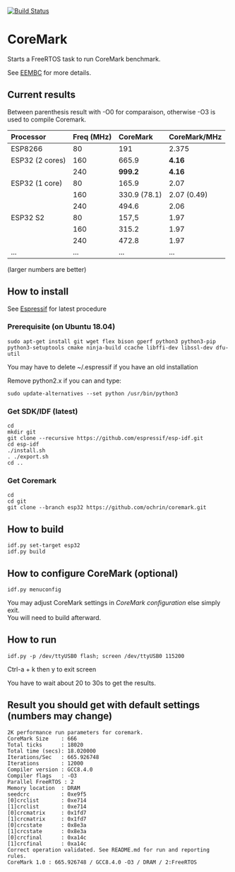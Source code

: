 [![Build Status](https://travis-ci.com/ochrin/coremark.svg?branch=master)](https://travis-ci.com/ochrin/coremark)

# CoreMark
Starts a FreeRTOS task to run CoreMark benchmark.

See [EEMBC](https://github.com/eembc/coremark) for more details.

## Current results
Between parenthesis result with -O0 for comparaison, otherwise -O3 is used to compile Coremark.

| Processor       | Freq (MHz) | CoreMark     | CoreMark/MHz |
| :-------------- | :--------- | :----------- | ------------ |
| ESP8266         | 80         | 191          | 2.375        |
| ESP32 (2 cores) | 160        | 665.9        | **4.16**     |
|                 | 240        | **999.2**    | **4.16**     |
| ESP32 (1 core)  | 80         | 165.9        | 2.07         |
|                 | 160        | 330.9 (78.1) | 2.07 (0.49)  |
|                 | 240        | 494.6        | 2.06         |
| ESP32 S2        | 80         | 157,5        | 1.97         |
|                 | 160        | 315.2        | 1.97         |
|                 | 240        | 472.8        | 1.97         |
| ...             | ...        | ...          | ...          |

(larger numbers are better)

## How to install
See [Espressif](https://docs.espressif.com/projects/esp-idf/en/v4.0/get-started/index.html#installation-step-by-step) for latest procedure

### Prerequisite (on Ubuntu 18.04)
```
sudo apt-get install git wget flex bison gperf python3 python3-pip python3-setuptools cmake ninja-build ccache libffi-dev libssl-dev dfu-util
```
You may have to delete ~/.espressif if you have an old installation

Remove python2.x if you can and type:

```
sudo update-alternatives --set python /usr/bin/python3
```

### Get SDK/IDF (latest)
```
cd
mkdir git
git clone --recursive https://github.com/espressif/esp-idf.git
cd esp-idf
./install.sh
. ./export.sh
cd ..
```

### Get Coremark
```
cd 
cd git
git clone --branch esp32 https://github.com/ochrin/coremark.git 
```

## How to build
```
idf.py set-target esp32
idf.py build
```
## How to configure CoreMark (optional)
```
idf.py menuconfig
```
You may adjust CoreMark settings in _CoreMark configuration_ else simply exit.  
You will need to build afterward.

## How to run
```
idf.py -p /dev/ttyUSB0 flash; screen /dev/ttyUSB0 115200
```
Ctrl-a + k then y to exit screen

You have to wait about 20 to 30s to get the results.

## Result you should get with default settings (numbers may change)
```
2K performance run parameters for coremark.
CoreMark Size    : 666
Total ticks      : 18020
Total time (secs): 18.020000
Iterations/Sec   : 665.926748
Iterations       : 12000
Compiler version : GCC8.4.0
Compiler flags   : -O3
Parallel FreeRTOS : 2
Memory location  : DRAM
seedcrc          : 0xe9f5
[0]crclist       : 0xe714
[1]crclist       : 0xe714
[0]crcmatrix     : 0x1fd7
[1]crcmatrix     : 0x1fd7
[0]crcstate      : 0x8e3a
[1]crcstate      : 0x8e3a
[0]crcfinal      : 0xa14c
[1]crcfinal      : 0xa14c
Correct operation validated. See README.md for run and reporting rules.
CoreMark 1.0 : 665.926748 / GCC8.4.0 -O3 / DRAM / 2:FreeRTOS
```
